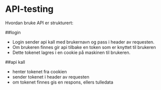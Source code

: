 # API-testing
Hvordan bruke API er strukturert:

##login
- Login sender api kall med brukernavn og pass i header av requesten.
- Om brukeren finnes gir api tilbake en token som er knyttet til brukeren
- Dette tokenet lagres i en cookie på maskinen til brukeren. 

##api kall
- henter tokenet fra cookien
- sender tokenet i header av requesten 
- om tokenet finnes gis en respons, ellers tulledata

